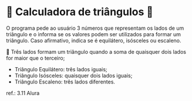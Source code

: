 # 🔺 Calculadora de triângulos 🔺 
O programa pede ao usuário 3 números que representam os lados de um triângulo e o informa se os valores podem ser utilizados para formar um triângulo. 
Caso afirmativo, indica se é equilátero, isósceles ou escaleno.

🔺 Três lados formam um triângulo quando a soma de quaisquer dois lados for maior que o terceiro;
- Triângulo Equilátero: três lados iguais;
- Triângulo Isósceles: quaisquer dois lados iguais;
- Triângulo Escaleno: três lados diferentes.


ref.: 3.11 Alura
